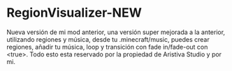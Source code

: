 # RegionVisualizer-NEW
Nueva versión de mi mod anterior, una versión super mejorada a la anterior, utilizando regiones y música, desde tu .minecraft/music, puedes crear regiones, añadir tu música, loop y transición con fade in/fade-out con &lt;true>.  Todo esto esta reservado por la propiedad de Aristiva Studio y por mi.
